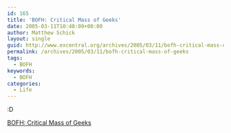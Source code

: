 ```yaml
---
id: 165
title: 'BOFH: Critical Mass of Geeks'
date: 2005-03-11T10:48:09+00:00
author: Matthew Schick
layout: single
guid: http://www.excentral.org/archives/2005/03/11/bofh-critical-mass-of-geeks/
permalink: /archives/2005/03/11/bofh-critical-mass-of-geeks
tags:
  - BOFH
keywords:
  - BOFH
categories:
  - Life
---
```

:D

<a href="http://www.theregister.co.uk/2005/03/11/bofh_2005_episode_9/">BOFH: Critical Mass of Geeks</a>
